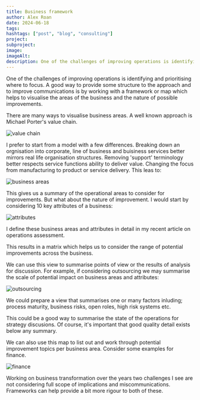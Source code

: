 ```yaml
---
title: Business framework
author: Alex Roan
date: 2024-06-18
tags: 
hashtags: ["post", "blog", "consulting"]
project: 
subproject:
image:
imageAlt:
description: One of the challenges of improving operations is identifying and prioritising where to focus. A good way to provide some structure to the approach and to improve communications is by working with a framework or map which helps to visualise the areas of the business and the nature of possible improvements.
---
```


One of the challenges of improving operations is identifying and prioritising where to focus. A good way to provide some structure to the approach and to improve communications is by working with a framework or map which helps to visualise the areas of the business and the nature of possible improvements.

There are many ways to visualise business areas. A well known approach is Michael Porter's value chain.

![value chain](/assets/images/blog/bus-framework__one.png)

I prefer to start from a model with a few differences. Breaking down an orgnisation into corporate, line of business and buisiness services better mirrors real life organisation structures. Removing 'support' terminology better respects service functions ability to deliver value. Changing the focus from manufacturing to product or service delivery. This leas to:

![business areas](/Assets/bus-framework__two.png)

This gives us a summary of the operational areas to consider for improvements. But what about the nature of improvement. I would start by considering 10 key attributes of a business:

![attributes](/assets/images/blog/bus-framework__three.png)

I define these business areas and attributes in detail in my recent article on operations assessment.

This results in a matrix which helps us to consider the range of potential improvements across the business.

We can use this view to summarise points of view or the results of analysis for discussion. For example, if considering outsourcing we may summarise the scale of potential impact on business areas and attributes:

![outsourcing](/assets/images/blog/bus-framework__four.png)

We could prepare a view that summarises one or many factors inluding; process maturity, business risks, open roles, high risk systems etc.

This could be a good way to summarise the state of the operations for strategy discusions. Of course, it's important that good quality detail exists below any summary.

We can also use this map to list out and work through potential improvement topics per business area. Consider some examples for finance.

![finance](/assets/images/blog/bus-framework__five.png)

Working on business transformation over the years two challenges I see are not considering full scope of implications and miscommunications. Frameworks can help provide a bit more rigour to both of these.
